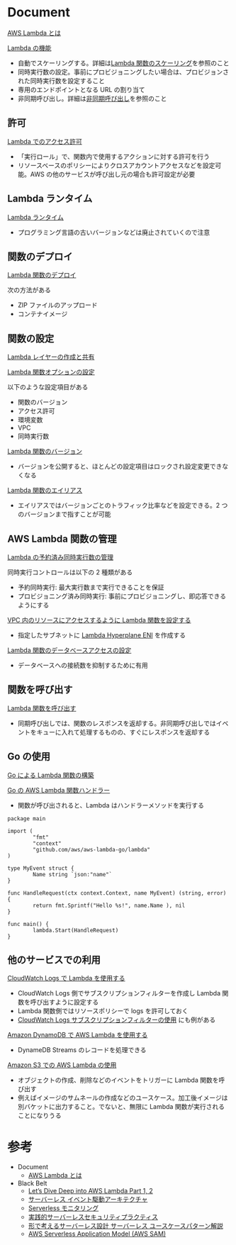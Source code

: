 
# Document

[AWS Lambda とは](https://docs.aws.amazon.com/ja_jp/lambda/latest/dg/welcome.html)


[Lambda の機能](https://docs.aws.amazon.com/ja_jp/lambda/latest/dg/gettingstarted-features.html)

* 自動でスケーリングする。詳細は[Lambda 関数のスケーリング](https://docs.aws.amazon.com/ja_jp/lambda/latest/dg/invocation-scaling.html)を参照のこと
* 同時実行数の設定。事前にプロビジョニングしたい場合は、プロビジョンされた同時実行数を設定すること
* 専用のエンドポイントとなる URL の割り当て
* 非同期呼び出し。詳細は[非同期呼び出し](https://docs.aws.amazon.com/ja_jp/lambda/latest/dg/invocation-async.html)を参照のこと


## 許可

[Lambda でのアクセス許可](https://docs.aws.amazon.com/ja_jp/lambda/latest/dg/lambda-permissions.html)

* 「実行ロール」で、関数内で使用するアクションに対する許可を行う
* リソースベースのポリシーによりクロスアカウントアクセスなどを設定可能。AWS の他のサービスが呼び出し元の場合も許可設定が必要


## Lambda ランタイム

[Lambda ランタイム](https://docs.aws.amazon.com/ja_jp/lambda/latest/dg/lambda-runtimes.html)

* プログラミング言語の古いバージョンなどは廃止されていくので注意


## 関数のデプロイ

[Lambda 関数のデプロイ](https://docs.aws.amazon.com/ja_jp/lambda/latest/dg/lambda-deploy-functions.html)

次の方法がある
* ZIP ファイルのアップロード
* コンテナイメージ


## 関数の設定

[Lambda レイヤーの作成と共有](https://docs.aws.amazon.com/ja_jp/lambda/latest/dg/configuration-layers.html)


[Lambda 関数オプションの設定](https://docs.aws.amazon.com/ja_jp/lambda/latest/dg/configuration-function-common.html)

以下のような設定項目がある
* 関数のバージョン
* アクセス許可
* 環境変数
* VPC
* 同時実行数


[Lambda 関数のバージョン](https://docs.aws.amazon.com/ja_jp/lambda/latest/dg/configuration-versions.html)

* バージョンを公開すると、ほとんどの設定項目はロックされ設定変更できなくなる


[Lambda 関数のエイリアス](https://docs.aws.amazon.com/ja_jp/lambda/latest/dg/configuration-aliases.html)

* エイリアスではバージョンごとのトラフィック比率などを設定できる。2 つのバージョンまで指すことが可能


## AWS Lambda 関数の管理

[Lambda の予約済み同時実行数の管理](https://docs.aws.amazon.com/ja_jp/lambda/latest/dg/configuration-concurrency.html)

同時実行コントロールは以下の 2 種類がある
* 予約同時実行: 最大実行数まで実行できることを保証
* プロビジョニング済み同時実行: 事前にプロビジョニングし、即応答できるようにする


[VPC 内のリソースにアクセスするように Lambda 関数を設定する](https://docs.aws.amazon.com/ja_jp/lambda/latest/dg/configuration-vpc.html)

* 指定したサブネットに [Lambda Hyperplane ENI](https://docs.aws.amazon.com/ja_jp/lambda/latest/dg/foundation-networking.html#foundation-nw-eni) を作成する



[Lambda 関数のデータベースアクセスの設定](https://docs.aws.amazon.com/ja_jp/lambda/latest/dg/configuration-database.html)

* データベースへの接続数を抑制するために有用


## 関数を呼び出す

[Lambda 関数を呼び出す](https://docs.aws.amazon.com/ja_jp/lambda/latest/dg/lambda-invocation.html)

* 同期呼び出しでは、関数のレスポンスを返却する。非同期呼び出しではイベントをキューに入れて処理するものの、すぐにレスポンスを返却する


## Go の使用

[Go による Lambda 関数の構築](https://docs.aws.amazon.com/ja_jp/lambda/latest/dg/lambda-golang.html)


[Go の AWS Lambda 関数ハンドラー](https://docs.aws.amazon.com/ja_jp/lambda/latest/dg/golang-handler.html)

* 関数が呼び出されると、Lambda はハンドラーメソッドを実行する

```golang
package main

import (
        "fmt"
        "context"
        "github.com/aws/aws-lambda-go/lambda"
)

type MyEvent struct {
        Name string `json:"name"`
}

func HandleRequest(ctx context.Context, name MyEvent) (string, error) {
        return fmt.Sprintf("Hello %s!", name.Name ), nil
}

func main() {
        lambda.Start(HandleRequest)
}
```


## 他のサービスでの利用

[CloudWatch Logs で Lambda を使用する](https://docs.aws.amazon.com/ja_jp/lambda/latest/dg/services-cloudwatchlogs.html)

* CloudWatch Logs 側でサブスクリプションフィルターを作成し Lambda 関数を呼び出すように設定する
* Lambda 関数側ではリソースポリシーで logs を許可しておく
* [CloudWatch Logs サブスクリプションフィルターの使用](https://docs.aws.amazon.com/ja_jp/AmazonCloudWatch/latest/logs/SubscriptionFilters.html#LambdaFunctionExample) にも例がある


[Amazon DynamoDB で AWS Lambda を使用する](https://docs.aws.amazon.com/ja_jp/lambda/latest/dg/with-ddb.html)

* DynameDB Streams のレコードを処理できる


[Amazon S3 での AWS Lambda の使用](https://docs.aws.amazon.com/ja_jp/lambda/latest/dg/with-s3.html)

* オブジェクトの作成、削除などのイベントをトリガーに Lambda 関数を呼び出す
* 例えばイメージのサムネールの作成などのユースケース。加工後イメージは別バケットに出力すること。でないと、無限に Lambda 関数が実行されることになりうる



# 参考

* Document
  * [AWS Lambda とは](https://docs.aws.amazon.com/ja_jp/lambda/latest/dg/welcome.html)
* Black Belt
  * [Let’s Dive Deep into AWS Lambda Part 1, 2](https://pages.awscloud.com/rs/112-TZM-766/images/20190402_AWSBlackbelt_AWSLambda%20Part1&2.pdf)
  * [サーバーレス イベント駆動アーキテクチャ](https://pages.awscloud.com/rs/112-TZM-766/images/20200610_AWS_BlackBelt_Building_Event_driven_Architectures_on_AWS.pdf)
  * [Serverless モニタリング](https://pages.awscloud.com/rs/112-TZM-766/images/20190820_AWS-Blackbelt_Serverless_Monitoring.pdf)
  * [実践的サーバーレスセキュリティプラクティス](https://pages.awscloud.com/rs/112-TZM-766/images/20190813_AWS-BlackBelt_ServerlessSecurityPractice.pdf)
  * [形で考えるサーバーレス設計 サーバーレス ユースケースパターン解説](https://pages.awscloud.com/rs/112-TZM-766/images/20201118_AWS_BlackBet_Serverless_Usecase_Patterns.pdf)
  * [AWS Serverless Application Model (AWS SAM)](https://pages.awscloud.com/rs/112-TZM-766/images/20190814_AWS-Blackbelt_SAM_rev.pdf)

  